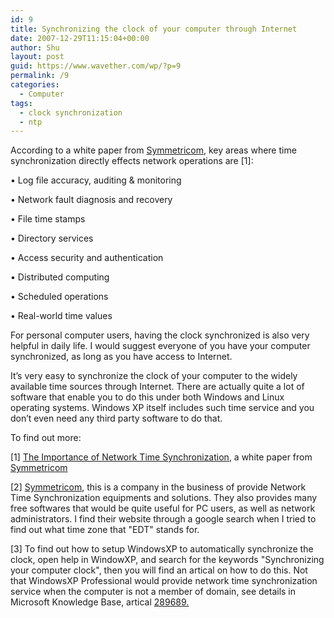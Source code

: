 ```yaml
---
id: 9
title: Synchronizing the clock of your computer through Internet
date: 2007-12-29T11:15:04+00:00
author: Shu
layout: post
guid: https://www.wavether.com/wp/?p=9
permalink: /9
categories:
  - Computer
tags:
  - clock synchronization
  - ntp
---
```

According to a white paper from [Symmetricom](http://www.ntp-systems.com/), key areas where time synchronization directly effects network operations are [1]:
                
&#8226; Log file accuracy, auditing & monitoring
                
&#8226; Network fault diagnosis and recovery
                
&#8226; File time stamps
                
&#8226; Directory services
                
&#8226; Access security and authentication
                
&#8226; Distributed computing
                
&#8226; Scheduled operations
                
&#8226; Real-world time values

For personal computer users, having the clock synchronized is also very helpful in daily life. I would suggest everyone of you have your computer synchronized, as long as you have access to Internet.

It&#8217;s very easy to synchronize the clock of your computer to the widely available time sources through Internet. There are actually quite a lot of software that enable you to do this under both Windows and Linux operating systems. Windows XP itself includes such time service and you don&#8217;t even need any third party software to do that.

To find out more:

[1] [The Importance of Network Time Synchronization](http://www.ntp-systems.com/pdf/imp_netsync.pdf), [](http://www.ntp-systems.com/)a white paper from [Symmetricom](http://www.ntp-systems.com/)

[2] [Symmetricom](http://www.ntp-systems.com/), this is a company in the business of provide Network Time Synchronization equipments and solutions. They also provides many free softwares that would be quite useful for PC users, as well as network administrators. I find their website through a google search when I tried to find out what time zone that "EDT" stands for.

[3] To find out how to setup WindowsXP to automatically synchronize the clock, open help in WindowXP, and search for the keywords "Synchronizing your computer clock", then you will find an artical on how to do this. Not that WindowsXP Professional would provide network time synchronization service when the computer is not a member of domain, see details in Microsoft Knowledge Base, artical [289689.](http://support.microsoft.com/default.aspx?scid=kb;en-us;289689)

<!--adsense-->
